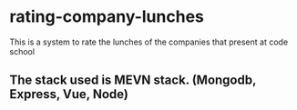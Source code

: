 # rating-company-lunches
This is a system to rate the lunches of the companies that present at code school


## The stack used is MEVN stack. (Mongodb, Express, Vue, Node)
